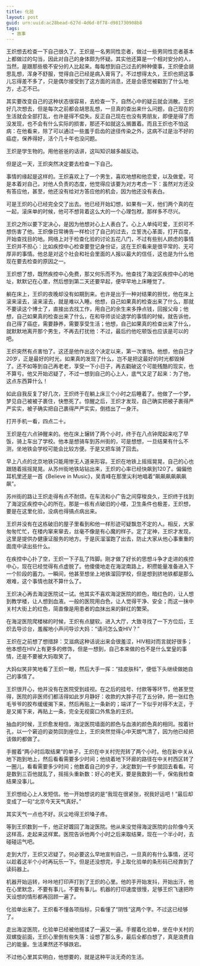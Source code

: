 ```yaml
---
title: 化验
layout: post
guid: urn:uuid:ac28bead-627d-4d6d-8f78-d981730908b8
tags:
  - 故事
---
```


王炽想去检查一下自己很久了。王炽是一名男同性恋者，做过一些男同性恋者基本上都做过的勾当，因此对自己的身体颇为怀疑。其实他还算是一个相对安分的人，当然，是跟那些极不安分的人比起来。每每想到自己过去的种种傻事，王炽便会胡思乱想，浑身不舒服，觉得自己已经是病入膏肓了。不过想得太久，王炽也把这事儿忘得差不多了，只是偶尔接受到了这方面的消息，还是会感觉被戳到了什么地方，忐忑不已。

其实要改变自己的这种状态很容易，去检查一下，自然心中的疑云就会消散。王炽好几次想去，但是每次之前都会胡思乱想，一旦真的查出来什么问题，自己现在的生活就会全部打乱，也许是得不偿失。反正自己现在也没有男朋友，即便是得了而没发现，也不会有什么实际的损害，那还不如就这么搁置着。而且王炽也不怕这病：在他看来，除了可以通过一些羞于启齿的途径传染之外，这病不过是治不好的癌症，保养得好，活个几十年也没问题。

王炽是学生物的。用他爸爸的话讲，这叫知识越多越反动。

但是这一天，王炽突然决定要去检查一下自己。

事情的缘起是这样的。王炽喜欢上了一个男生，喜欢地想和他恋爱，以及做爱。可是本着对自己，对他人负责的态度，他觉得应该要为对方考虑一下：虽然对方还没有答应他，甚至，他还没有给对方答应他的机会，因为他还没有表白。

可是王炽的心已经完全交了出去。他已经开始幻想，如果有一天，他们两个真的在一起，滚床单的时候，他可不想背着这么大的一个心理包袱，那样多不尽兴。

王炽之所以要下定决心，是因为他想对心上人表白了。心上人单纯可爱，王炽可不想伤害了他。王炽像日常祷告一样检讨了自己的过去，立誓洗心革面，打开百度，开始查找目的地。网络上对于检查化验的讨论五花八门，不过有些别人顾虑的事情王炽并不担心：比如疾控中心检查要登记身份证，这在王炽看来是很平常的、无可厚非的事情。他总是对这个社会和社会里面的人报以最大的信任，这也是为什么他现在要去检查的原因之一。

王炽想了想，既然疾控中心免费，那又何乐而不为。他查找了海淀区疾控中心的地址，默默记在心里，然后想到第二天还要早起，便早早地上床睡觉了。

躺在床上，王炽的夜晚却没有如期到来。也许是出于一种对结果的担忧，他在床上滚来滚去，滚来滚去，就是难以入睡。他想，自己如果真的检查出来了什么，那就不要读这个博士了，直接出去找工作，用自己的余生来多挣点钱，回报父母；他想，自己如果真的检查出来了什么，在和导师谈论退学的事情的时候，就告诉他，自己得了癌症，需要静养，需要享受生活；他想，自己如果真的检查出来了什么，就默默地离开那个男生，不再去打扰他：不过，最后约他吃顿饭也应该是可以的吧。

王炽突然有点害怕了。这还是他作出这个决定以来，第一次害怕。他想，他自己才20岁，正是最好的时光，如果真的发现了什么，岂不是把这最好的时光都毁掉了。还不如等到自己再老老，享受一下小日子，再去戳破这个可能残酷的现实，也不算亏。他又开始迟疑了，不过一想到自己的心上人，底气又足了起来：为了他，这点东西算什么！

如此自我反复了好几次，王炽终于在躺上床三个小时之后睡着了。他做了一个梦，梦见自己被被子裹住，快憋死了。惊醒之后，王炽才发现，自己确实把被子裹得严严实实，被子确实把自己裹得严严实实，倒捂出了一身汗。

打开手机一看，四点二十。

王炽是在六点钟醒来的。他在床上辗转了两个小时，终于在八点钟爬起来吃了早饭，骑上车出了学校。他本是想骑车到苏州街的，可是想想，一旦结果有什么不测，坐地铁会学校可能会比较方便。于是又把车骑了回去。

早上八点的北京地铁只能用惨无人道来形容。王炽在地铁上摇摇晃晃，自己的心也跟随着摇摇晃晃。从苏州街地铁站钻出来，王炽的心率已经快飙到120了。偏偏他耳机里还是一首《Believe in Music》，吴青峰在那里尖利地唱着“飙飙飙飙飙飙飙”。

苏州街的路让王炽走得有点不耐烦。在车流和小广告之间穿梭良久，王炽终于找到了海淀区疾控中心的所在。那是一栋有点破旧的小楼，卫生条件也极差，王炽想，要是在这里化验，没病也得搞点病出来。

王炽并没有在这栋破旧的屋子里看到和他一样形迹可疑飘忽不定的人。相反，大家匆匆忙忙，在楼内窜来窜去，丝毫不像是有心魔的样子。定了定神，王炽才发现，这里是提供办健康证服务的地方。于是灰溜溜跑了出去，防止大家从他心事重重的面庞中读出些什么。

在疾控中心扑了空，王炽一下子乱了阵脚。刚才做了好长的思想斗争才走进的疾控中心，现在已经觉得有点虚脱了。他傻傻地走在海淀南路上，积攒能量准备进入下一个阶段的蓄力。一瞬间，他甚至想坐上地铁溜回学校，但是想到挤地铁都是那么艰难，这个事情也就不算什么了。

王炽决心再去海淀医院试一试。他其实不喜欢海淀医院的颜色，暗红色的，让人想到教学楼，让人想到血液。一般的医院用白色，让人觉得干净、安全；而这一抹中关村大街上的红色，简直像是用患者的血抹出来的鲜红的繁荣。

在海淀医院爬楼梯的时候，王炽有点腿软。进入大厅，大致寻找了一下方位后，王炽去导诊台，羞赧地小声问导诊大妈：“请问怎么查HIV？”

王炽在之前想了想措辞：艾滋病这种话说出来会很羞涩，HIV相对而言就好很多；他本想在HIV上有更多的修饰，但是一想到，自己本来做的也不是什么堂皇的事情，还是不要被大妈取笑了。

大妈似笑非笑地看了王炽一眼，然后大手一挥：“挂皮肤科”，便低下头继续做她自己的事情了。

王炽很开心，他并没有在医院受到歧视。在之后的挂号、付款等等环节，他甚至觉得，医院的非医师们都活得如此岁月静好：收款的大胖子花了五分钟，把一张红色毛爷爷的胶布缓缓揭下来，然后再贴上一条新的；端详了一下似乎对得不太正，于是又揭下来，再贴上一条，完全无视窗口外焦急的王炽。

抽血的时候，王炽愈发相信，海淀医院墙面的颜色与血液的颜色真的相同。按着针孔，以一个窘迫的姿势回到座位上，王炽突然觉得心中天朗气清了，因为他已经把该做的都做了。

手握着“两小时后取结果”的单子，王炽在中关村兜兜转了两个小时。他在新中关从地下跑到地上，然后看看需要多少时间；他绕着地下环廊的路径在中关村西区转了一圈儿，看看需要多少时间；他数着自己的步子，决定数到一千步就回去看看。可是数到三百他就乱了，摇摇头重新数：好心的老天，要是我数到一千，保佑我检查结果没事儿。

王炽想给心上人发短信。他一开始想说的是“我现在很紧张，祝我好运吧！”最后却变成了一句“北京今天天气真好。”

其实天气一点也不好。灰尘呛得王炽嗓子疼。

等到王炽数到一千，他正好踱回了海淀医院。他从来没觉得海淀医院的台阶像今天这样高，走起来这样累。医院告诉他两个小时之后来取结果，现在一个半小时，去碰碰运气吧。

走到大厅，王炽又迟疑了。何必要这么早地宣判自己，一旦真的有什么事情，还可以趁着这半个小时再玩乐一下。但是还没想完，手上取化验单的条形码已经靠到了读码器上。

机器开始运转，咔咔地打印声打到了王炽的心里。他的手开始发抖，开始出汗，他在心里默念，不要有事儿，不要有事儿。机器的打印速度很慢，足够王炽飞速把昨天设想的情形都再回顾一遍了。

化验单出来了。王炽看不懂各项指标，只看懂了“阴性”这两个字。不过这已经够了。

走出海淀医院，化验单已经被他搓揉了一遍又一遍。手握着化验单，坐在中关村的双螺旋前面，王炽心里倒有些失落：设想了那么多，最后全都白想了，真是浪费自己的能量。生活果然还不够跌宕。

不过他心里其实明白，他想要的，就是这种平淡无奇的生活。